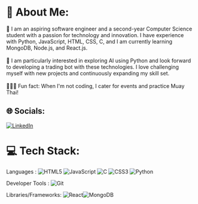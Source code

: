 # 💫 About Me:
🚀 I am an aspiring software engineer and a second-year Computer Science student with a passion for technology and innovation. I have experience with Python, JavaScript, HTML, CSS, C, and I am currently learning MongoDB, Node.js, and React.js.<br><br>👾 I am particularly interested in exploring AI using Python and look forward to developing a trading bot with these technologies. I love challenging myself with new projects and continuously expanding my skill set.<br><br>👨🏻‍🍳 Fun fact: When I'm not coding, I cater for events and practice Muay Thai!


## 🌐 Socials:
[![LinkedIn](https://img.shields.io/badge/LinkedIn-%230077B5.svg?logo=linkedin&logoColor=white)](https://linkedin.com/in/Naidan-guanin) 

# 💻 Tech Stack:
Languages : ![HTML5](https://img.shields.io/badge/html5-%23E34F26.svg?style=for-the-badge&logo=html5&logoColor=white) ![JavaScript](https://img.shields.io/badge/javascript-%23323330.svg?style=for-the-badge&logo=javascript&logoColor=%23F7DF1E) ![C](https://img.shields.io/badge/c-%2300599C.svg?style=for-the-badge&logo=c&logoColor=white) ![CSS3](https://img.shields.io/badge/css3-%231572B6.svg?style=for-the-badge&logo=css3&logoColor=white) ![Python](https://img.shields.io/badge/python-3670A0?style=for-the-badge&logo=python&logoColor=ffdd54)

Developer Tools : ![Git](https://img.shields.io/badge/git-%23F05033.svg?style=for-the-badge&logo=git&logoColor=white) 

Libraries/Frameworks: ![React](https://img.shields.io/badge/react-%2320232a.svg?style=for-the-badge&logo=react&logoColor=%2361DAFB)![MongoDB](https://img.shields.io/badge/MongoDB-%234ea94b.svg?style=for-the-badge&logo=mongodb&logoColor=white)
